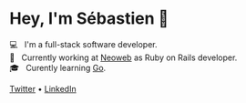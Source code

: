 # Hey, I'm Sébastien 👋

:computer: &nbsp; I'm a full-stack software developer.<br/>
:briefcase: &nbsp; Currently working at [Neoweb](https://www.neoweb.fr) as Ruby on Rails developer.<br/>
:mortar_board: &nbsp; Curently learning [Go](https://github.com/golang/go).<br/>

[Twitter](https://twitter.com/sebkeller_) • [LinkedIn](https://www.linkedin.com/in/sebastien-keller)
